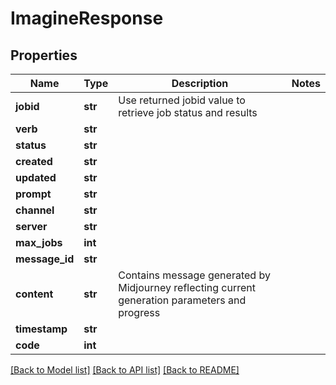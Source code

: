 # ImagineResponse


## Properties
Name | Type | Description | Notes
------------ | ------------- | ------------- | -------------
**jobid** | **str** | Use returned jobid value to retrieve job status and results | 
**verb** | **str** |  | 
**status** | **str** |  | 
**created** | **str** |  | 
**updated** | **str** |  | 
**prompt** | **str** |  | 
**channel** | **str** |  | 
**server** | **str** |  | 
**max_jobs** | **int** |  | 
**message_id** | **str** |  | 
**content** | **str** | Contains message generated by Midjourney reflecting current generation parameters and progress | 
**timestamp** | **str** |  | 
**code** | **int** |  | 

[[Back to Model list]](../README.md#documentation-for-models) [[Back to API list]](../README.md#documentation-for-api-endpoints) [[Back to README]](../README.md)


